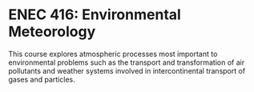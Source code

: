 # ENEC 416: Environmental Meteorology

This course explores atmospheric processes most important to environmental problems such as the transport and transformation of air pollutants and weather systems involved in intercontinental transport of gases and particles.